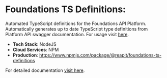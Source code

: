 # Foundations TS Definitions:

Automated TypeScript definitions for the Foundations API Platform. Automatically generates up to date TypeScript type definitions from Platform API swagger documentation. For usage visit [here](https://foundations-documentation.reapit.cloud/api/web#foundations-ts-definitions).

- **Tech Stack**: NodeJS
- **Cloud Services**: NPM
- **Production**: https://www.npmjs.com/package/@reapit/foundations-ts-definitions

For detailed documentation [visit here](https://foundations-documentation.reapit.cloud/open-source/packages#foundations-ts-definitions).
